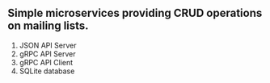 ## Simple microservices providing CRUD operations on mailing lists.

1. JSON API Server
2. gRPC API Server
3. gRPC API Client
4. SQLite database
